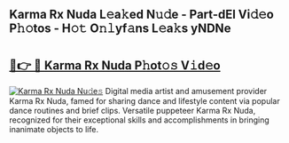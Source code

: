 ## Karma Rx Nuda L𝚎a𝚔ed N𝚞𝚍e - Part-dEl Vi𝚍𝚎o P𝚑𝚘tos - H𝚘𝚝 O𝚗𝚕yf𝚊ns L𝚎a𝚔s yNDNe

# <h2><a href="http://kf7h9up.oniu.top/?m=Karma+Rx+Nuda">🔗👉 🔴 Karma Rx Nuda P𝚑ot𝚘𝚜 V𝚒d𝚎o</a></h2>

[![Karma Rx Nuda Nu𝚍e𝚜](https://i.imgur.com/0qMVB7G.gif)](http://kf7h9up.oniu.top/?m=Karma+Rx+Nuda)
Digital media artist and amusement provider Karma Rx Nuda, famed for sharing dance and lifestyle content via popular dance routines and brief clips. Versatile puppeteer Karma Rx Nuda, recognized for their exceptional skills and accomplishments in bringing inanimate objects to life.  
